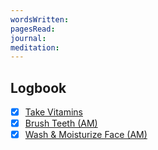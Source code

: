 ```yaml
---
wordsWritten: 
pagesRead: 
journal: 
meditation:
---
```



## Logbook
- [x] [Take Vitamins](things:///show?id=MAAsm9RznPymhZNeDkH8aj)
- [x] [Brush Teeth (AM)](things:///show?id=H4wB6W6tnfPQsajsssUVH7)
- [x] [Wash & Moisturize Face (AM)](things:///show?id=46xni5B2n587QHfHHXCjS9)